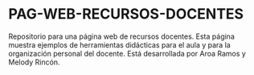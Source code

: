 # PAG-WEB-RECURSOS-DOCENTES
Repositorio para una página web de recursos docentes. Esta página muestra ejemplos de herramientas didácticas para el aula y para la organización personal del docente. Está desarrollada por Aroa Ramos y Melody Rincón.
